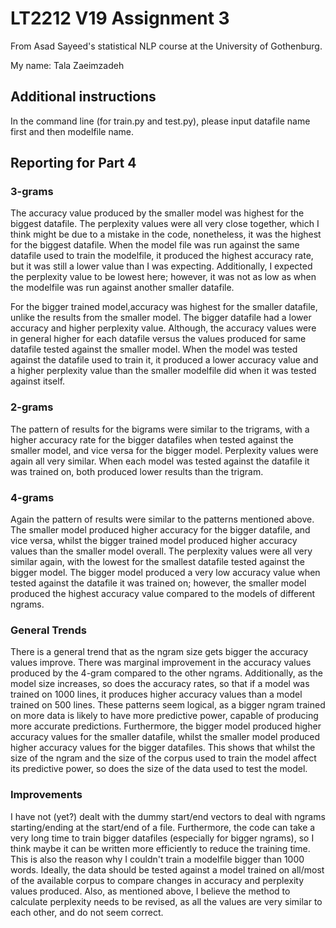 # LT2212 V19 Assignment 3

From Asad Sayeed's statistical NLP course at the University of Gothenburg.

My name: Tala Zaeimzadeh

## Additional instructions

In the command line (for train.py and test.py), please input datafile name first and then modelfile name.

## Reporting for Part 4

### 3-grams

The accuracy value produced by the smaller model was highest for the biggest datafile. The perplexity values were all very 
close together, which I think might be due to a mistake in the code, nonetheless, it was the highest for the biggest datafile.
When the model file was run against the same datafile used to train the modelfile, it produced the highest accuracy rate, but 
it was still a lower value than I was expecting. Additionally, I expected the perplexity value to be lowest here; 
however, it was not as low as when the modelfile was run against another smaller datafile. 

For the bigger trained model,accuracy was highest for the smaller datafile, unlike the results from the smaller model. The 
bigger datafile had a lower accuracy and higher perplexity value. Although, the accuracy values were in general higher for 
each datafile versus the values produced for same datafile tested against the smaller model. When the model was tested 
against the datafile used to train it, it produced a lower accuracy value and a higher perplexity value than the smaller 
modelfile did when it was tested against itself.

### 2-grams

The pattern of results for the bigrams were similar to the trigrams, with a higher accuracy rate for the bigger datafiles when 
tested against the smaller model, and vice versa for the bigger model. Perplexity values were again all very similar. 
When each model was tested against the datafile it was trained on, both produced lower results than the trigram.

### 4-grams

Again the pattern of results were similar to the patterns mentioned above. The smaller model produced higher accuracy for 
the bigger datafile, and vice versa, whilst the bigger trained model produced higher accuracy values than the smaller model 
overall. The perplexity values were all very similar again, with the lowest for the smallest datafile tested against the 
bigger model. The bigger model produced a very low accuracy value when tested against the datafile it was trained on; however, 
the smaller model produced the highest accuracy value compared to the models of different ngrams.

### General Trends

There is a general trend that as the ngram size gets bigger the accuracy values improve. There was marginal improvement in the 
accuracy values produced by the 4-gram compared to the other ngrams. Additionally, as the model size increases, so does the 
accuracy rates, so that if a model was trained on 1000 lines, it produces higher accuracy values than a model trained on 500 
lines. These patterns seem logical, as a bigger ngram trained on more data is likely to have more predictive power, capable of 
producing more accurate predictions. Furthermore, the bigger model produced higher accuracy values for the smaller datafile, 
whilst the smaller model produced higher accuracy values for the bigger datafiles. This shows that whilst the size of the 
ngram and the size of the corpus used to train the model affect its predictive power, so does the size of the data used to 
test the model.

### Improvements

I have not (yet?) dealt with the dummy start/end vectors to deal with ngrams starting/ending at the start/end of a file. 
Furthermore, the code can take a very long time to train bigger datafiles (especially for bigger ngrams), so I think maybe it 
can be written more efficiently to reduce the training time. This is also the reason why I couldn't train a modelfile bigger 
than 1000 words. Ideally, the data should be tested against a model trained on all/most of the available corpus to compare 
changes in accuracy and perplexity values produced.
Also, as mentioned above, I believe the method to calculate perplexity needs to be revised, as all the values are very similar 
to each other, and do not seem correct.
